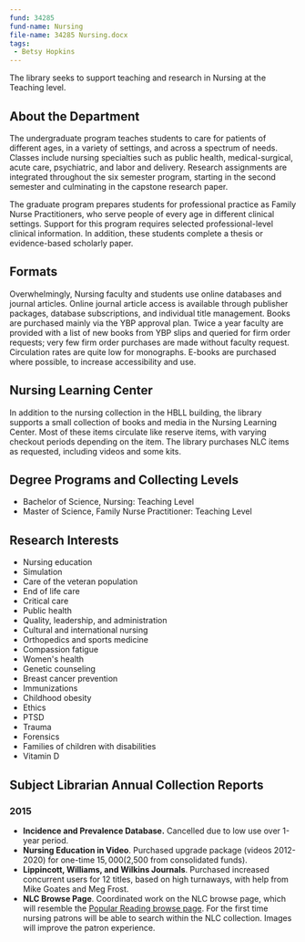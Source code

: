 ```yaml
---
fund: 34285
fund-name: Nursing
file-name: 34285 Nursing.docx
tags:
 - Betsy Hopkins
---
```


The library seeks to support teaching and research in Nursing at the Teaching level.

## About the Department

The undergraduate program teaches students to care for patients of different ages, in a variety of settings, and across a spectrum of needs. Classes include nursing specialties such as public health, medical-surgical, acute care, psychiatric, and labor and delivery. Research assignments are integrated throughout the six semester program, starting in the second semester and culminating in the capstone research paper.

The graduate program prepares students for professional practice as Family Nurse Practitioners, who serve people of every age in different clinical settings. Support for this program requires selected professional-level clinical information. In addition, these students complete a thesis or evidence-based scholarly paper.

## Formats

Overwhelmingly, Nursing faculty and students use online databases and journal articles. Online journal article access is available through publisher packages, database subscriptions, and individual title management. Books are purchased mainly via the YBP approval plan. Twice a year faculty are provided with a list of new books from YBP slips and queried for firm order requests; very few firm order purchases are made without faculty request. Circulation rates are quite low for monographs. E-books are purchased where possible, to increase accessibility and use.

## Nursing Learning Center

In addition to the nursing collection in the HBLL building, the library supports a small collection of books and media in the Nursing Learning Center. Most of these items circulate like reserve items, with varying checkout periods depending on the item. The library purchases NLC items as requested, including videos and some kits.

## Degree Programs and Collecting Levels

- Bachelor of Science, Nursing: Teaching Level
- Master of Science, Family Nurse Practitioner: Teaching Level

## Research Interests

- Nursing education
- Simulation
- Care of the veteran population
- End of life care
- Critical care
- Public health
- Quality, leadership, and administration
- Cultural and international nursing
- Orthopedics and sports medicine
- Compassion fatigue
- Women's health
- Genetic counseling
- Breast cancer prevention
- Immunizations
- Childhood obesity
- Ethics
- PTSD
- Trauma
- Forensics
- Families of children with disabilities
- Vitamin D

## Subject Librarian Annual Collection Reports

### 2015

- **Incidence and Prevalence Database.** Cancelled due to low use over 1-year period.
- **Nursing Education in Video**. Purchased upgrade package (videos 2012-2020) for one-time $15,000 ($2,500 from consolidated funds).
- **Lippincott, Williams, and Wilkins Journals**. Purchased increased concurrent users for 12 titles, based on high turnaways, with help from Mike Goates and Meg Frost.
- **NLC Browse Page**. Coordinated work on the NLC browse page, which will resemble the [Popular Reading browse page](http:/<wbr>/<wbr>lib.byu.edu/<wbr>books/<wbr>popular-reading/<wbr>). For the first time nursing patrons will be able to search within the NLC collection. Images will improve the patron experience.
